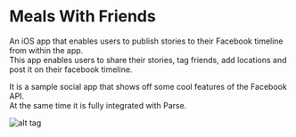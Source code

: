 <h1>Meals With Friends </h1>
An iOS app that enables users to publish stories to their Facebook timeline from within the app.<br> 
This app enables users to share their stories, tag friends, add locations and post it on their facebook timeline.

It is a sample social app that shows off some cool features of the Facebook API.<br>
At the same time it is fully integrated with Parse.

![alt tag](https://github.com/nisha-shah/meals-with-friends/blob/master/Scrumptious/letseat.png)
